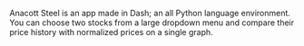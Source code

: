 Anacott Steel is an app made in Dash; an all Python language environment.  You can choose two stocks from a large dropdown menu and compare their price history with normalized prices on a single graph.
